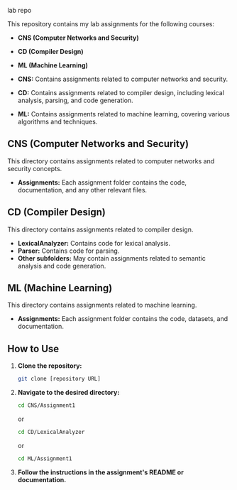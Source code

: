 lab repo

This repository contains my lab assignments for the following courses:

* **CNS (Computer Networks and Security)**
* **CD (Compiler Design)**
* **ML (Machine Learning)**

* **CNS:** Contains assignments related to computer networks and security.
* **CD:** Contains assignments related to compiler design, including lexical analysis, parsing, and code generation.
* **ML:** Contains assignments related to machine learning, covering various algorithms and techniques.

## CNS (Computer Networks and Security)

This directory contains assignments related to computer networks and security concepts.

* **Assignments:** Each assignment folder contains the code, documentation, and any other relevant files.

## CD (Compiler Design)

This directory contains assignments related to compiler design.

* **LexicalAnalyzer:** Contains code for lexical analysis.
* **Parser:** Contains code for parsing.
* **Other subfolders:** May contain assignments related to semantic analysis and code generation.

## ML (Machine Learning)

This directory contains assignments related to machine learning.

* **Assignments:** Each assignment folder contains the code, datasets, and documentation.

## How to Use

1.  **Clone the repository:**
    ```bash
    git clone [repository URL]
    ```
2.  **Navigate to the desired directory:**
    ```bash
    cd CNS/Assignment1
    ```
    or
    ```bash
    cd CD/LexicalAnalyzer
    ```
    or
    ```bash
    cd ML/Assignment1
    ```
3.  **Follow the instructions in the assignment's README or documentation.**
